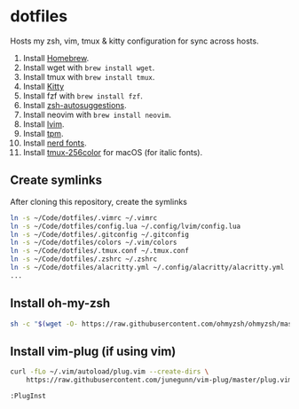 # dotfiles

Hosts my zsh, vim, tmux & kitty configuration for sync across hosts.

1. Install [Homebrew](https://brew.sh).
2. Install wget with `brew install wget`.
3. Install tmux with `brew install tmux`.
4. Install [Kitty](https://sw.kovidgoyal.net/kitty/binary/)
5. Install fzf with `brew install fzf`.
6. Install [zsh-autosuggestions](https://github.com/zsh-users/zsh-autosuggestions/blob/master/INSTALL.md).
7. Install neovim with `brew install neovim`.
8. Install [lvim](https://www.lunarvim.org/docs/installation).
9. Install [tpm](https://github.com/tmux-plugins/tpm).
10. Install [nerd fonts](https://github.com/ryanoasis/nerd-fonts).
11. Install [tmux-256color](https://gist.github.com/bbqtd/a4ac060d6f6b9ea6fe3aabe735aa9d95) for macOS (for italic fonts).

## Create symlinks

After cloning this repository, create the symlinks

```bash
ln -s ~/Code/dotfiles/.vimrc ~/.vimrc
ln -s ~/Code/dotfiles/config.lua ~/.config/lvim/config.lua
ln -s ~/Code/dotfiles/.gitconfig ~/.gitconfig
ln -s ~/Code/dotfiles/colors ~/.vim/colors
ln -s ~/Code/dotfiles/.tmux.conf ~/.tmux.conf
ln -s ~/Code/dotfiles/.zshrc ~/.zshrc
ln -s ~/Code/dotfiles/alacritty.yml ~/.config/alacritty/alacritty.yml
...
```

## Install oh-my-zsh

```bash
sh -c "$(wget -O- https://raw.githubusercontent.com/ohmyzsh/ohmyzsh/master/tools/install.sh)"
```

## Install vim-plug (if using vim)

```bash
curl -fLo ~/.vim/autoload/plug.vim --create-dirs \
    https://raw.githubusercontent.com/junegunn/vim-plug/master/plug.vim
```   
```bash
:PlugInst
```

